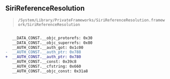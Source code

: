 ## SiriReferenceResolution

> `/System/Library/PrivateFrameworks/SiriReferenceResolution.framework/SiriReferenceResolution`

```diff

   __DATA_CONST.__objc_protorefs: 0x30
   __DATA_CONST.__objc_superrefs: 0x80
   __AUTH_CONST.__auth_got: 0x1c00
-  __AUTH_CONST.__auth_ptr: 0x788
+  __AUTH_CONST.__auth_ptr: 0x780
   __AUTH_CONST.__const: 0x39c8
   __AUTH_CONST.__cfstring: 0x660
   __AUTH_CONST.__objc_const: 0x31a8

```
